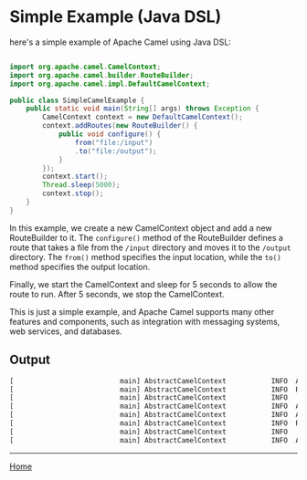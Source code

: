 # Simple Example (Java DSL)
here's a simple example of Apache Camel using Java DSL:

```java

import org.apache.camel.CamelContext;
import org.apache.camel.builder.RouteBuilder;
import org.apache.camel.impl.DefaultCamelContext;

public class SimpleCamelExample {
    public static void main(String[] args) throws Exception {
        CamelContext context = new DefaultCamelContext();
        context.addRoutes(new RouteBuilder() {
            public void configure() {
                from("file:/input")
                .to("file:/output");
            }
        });
        context.start();
        Thread.sleep(5000);
        context.stop();
    }
}
```

In this example, we create a new CamelContext object and add a new RouteBuilder to it. The `configure()` method of the RouteBuilder defines a route that takes a file from the `/input` directory and moves it to the `/output` directory. The `from()` method specifies the input location, while the `to()` method specifies the output location.

Finally, we start the CamelContext and sleep for 5 seconds to allow the route to run. After 5 seconds, we stop the CamelContext.

This is just a simple example, and Apache Camel supports many other features and components, such as integration with messaging systems, web services, and databases.

## Output
``` cmd
[                          main] AbstractCamelContext           INFO  Apache Camel 4.0.0-M1 (camel-1) is starting
[                          main] AbstractCamelContext           INFO  Routes startup (started:1)
[                          main] AbstractCamelContext           INFO      Started route1 (file://C:/Users/axe1_/Downloads/test/input)
[                          main] AbstractCamelContext           INFO  Apache Camel 4.0.0-M1 (camel-1) started in 159ms (build:31ms init:107ms start:21ms)
[                          main] AbstractCamelContext           INFO  Apache Camel 4.0.0-M1 (camel-1) is shutting down (timeout:45s)
[                          main] AbstractCamelContext           INFO  Routes stopped (stopped:1)
[                          main] AbstractCamelContext           INFO      Stopped route1 (file://C:/Users/axe1_/Downloads/test/input)
[                          main] AbstractCamelContext           INFO  Apache Camel 4.0.0-M1 (camel-1) shutdown in 7ms (uptime:5s)

```


---
[Home](https://github.com/axelgafu/camel_example)